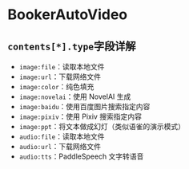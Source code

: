 # BookerAutoVideo


## `contents[*].type`字段详解

+   `image:file`：读取本地文件
+   `image:url`：下载网络文件
+   `image:color`：纯色填充
+   `image:novelai`：使用 NovelAI 生成
+   `image:baidu`：使用百度图片搜索指定内容
+   `image:pixiv`：使用 Pixiv 搜索指定内容
+   `image:ppt`：将文本做成幻灯（类似语雀的演示模式）
+   `audio:file`：读取本地文件
+   `audio:url`：下载网络文件
+   `audio:tts`：PaddleSpeech 文字转语音
